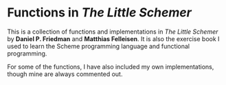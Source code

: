 # Functions in _The Little Schemer_

This is a collection of functions and implementations in _The Little Schemer_ by **Daniel P. Friedman** and **Matthias Felleisen**. It is also the exercise book I used to learn the Scheme programming language and functional programming.

For some of the functions, I have also included my own implementations, though mine are always commented out.
